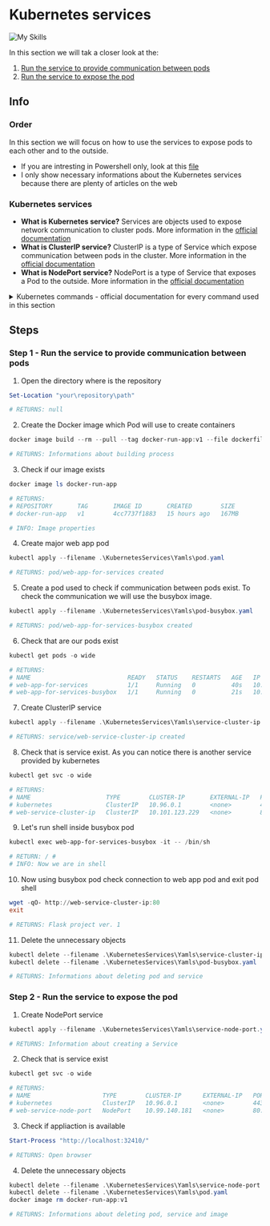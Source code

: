 # Kubernetes services
![My Skills](https://skillicons.dev/icons?i=kubernetes,powershell)

In this section we will tak a closer look at the:
1. [Run the service to provide communication between pods](#step-1---run-the-service-to-provide-communication-between-pods)
2. [Run the service to expose the pod](#step-2---run-the-service-to-expose-the-pod)

## Info 
### Order 

In this section we will focus on how to use the services to expose pods to each other and to the outside. 
* If you are intresting in Powershell only, look at this [file](KubernetesServices.ps1)
* I only show necessary informations about the Kubernetes services because there are plenty of articles on the web

### Kubernetes services
* **What is Kubernetes service?** Services are objects used to expose network communication to cluster pods. More information in the [official documentation](https://kubernetes.io/docs/concepts/services-networking/service/)
* **What is ClusterIP service?** ClusterIP is a type of Service which expose communication between pods in the cluster. More information in the [official documentation](https://kubernetes.io/docs/concepts/services-networking/service/#type-clusterip)
* **What is NodePort service?** NodePort is a type of Service that exposes a Pod to the outside. More information in the [official documentation](https://kubernetes.io/docs/concepts/services-networking/service/#type-nodeport)

<details>
<summary> Kubernetes commands - official documentation for every command used in this section </summary>

* [kubectl exec](https://kubernetes.io/docs/reference/kubectl/generated/kubectl_exec/)
* [kubectl apply](https://kubernetes.io/docs/reference/kubectl/generated/kubectl_apply/)
* [kubectl get](https://kubernetes.io/docs/reference/kubectl/generated/kubectl_get/)
* [kubectl delete](https://kubernetes.io/docs/reference/kubectl/generated/kubectl_delete/)

</details>

## Steps

### Step 1 - Run the service to provide communication between pods

1. Open the directory where is the repository

```powershell
Set-Location "your\repository\path"

# RETURNS: null
```

2. Create the Docker image which Pod will use to create containers

```powershell
docker image build --rm --pull --tag docker-run-app:v1 --file dockerfile .

# RETURNS: Informations about building process
```

3. Check if our image exists

```powershell
docker image ls docker-run-app

# RETURNS:
# REPOSITORY       TAG       IMAGE ID       CREATED        SIZE
# docker-run-app   v1        4cc7737f1883   15 hours ago   167MB

# INFO: Image properties
```

4. Create major web app pod

```powershell
kubectl apply --filename .\KubernetesServices\Yamls\pod.yaml

# RETURNS: pod/web-app-for-services created
```

5. Create a pod used to check if communication between pods exist. To check the communication we will use the busybox image.

```powershell
kubectl apply --filename .\KubernetesServices\Yamls\pod-busybox.yaml

# RETURNS: pod/web-app-for-services-busybox created
```

6. Check that are our pods exist

```powershell
kubectl get pods -o wide 

# RETURNS:
# NAME                           READY   STATUS    RESTARTS   AGE   IP          NODE             NOMINATED NODE   READINESS GATES
# web-app-for-services           1/1     Running   0          40s   10.1.0.77   docker-desktop   <none>           <none>
# web-app-for-services-busybox   1/1     Running   0          21s   10.1.0.78   docker-desktop   <none>           <none>
```

7. Create ClusterIP service
```powershell
kubectl apply --filename .\KubernetesServices\Yamls\service-cluster-ip.yaml

# RETURNS: service/web-service-cluster-ip created
```

8. Check that is service exist. As you can notice there is another service provided by kubernetes
```powershell
kubectl get svc -o wide

# RETURNS:
# NAME                     TYPE        CLUSTER-IP       EXTERNAL-IP   PORT(S)   AGE   SELECTOR
# kubernetes               ClusterIP   10.96.0.1        <none>        443/TCP   25d   <none>
# web-service-cluster-ip   ClusterIP   10.101.123.229   <none>        80/TCP    58s   name=web-app-for-services
```

9. Let's run shell inside busybox pod
```powershell
kubectl exec web-app-for-services-busybox -it -- /bin/sh

# RETURN: / # 
# INFO: Now we are in shell
```

10. Now using busybox pod check connection to web app pod and exit pod shell
```powershell
wget -qO- http://web-service-cluster-ip:80
exit

# RETURNS: Flask project ver. 1
```

11. Delete the unnecessary objects
```powershell
kubectl delete --filename .\KubernetesServices\Yamls\service-cluster-ip.yaml
kubectl delete --filename .\KubernetesServices\Yamls\pod-busybox.yaml

# RETURNS: Informations about deleting pod and service
```

### Step 2 - Run the service to expose the pod

1. Create NodePort service
```powershell
kubectl apply --filename .\KubernetesServices\Yamls\service-node-port.yaml

# RETURNS: Information about creating a Service
```

2. Check that is service exist
```powershell
kubectl get svc -o wide

# RETURNS:
# NAME                    TYPE        CLUSTER-IP      EXTERNAL-IP   PORT(S)        AGE   SELECTOR
# kubernetes              ClusterIP   10.96.0.1       <none>        443/TCP        25d   <none>
# web-service-node-port   NodePort    10.99.140.181   <none>        80:32410/TCP   4s    name=web-app-for-services
```

3. Check if appliaction is available
```powershell
Start-Process "http://localhost:32410/"

# RETURNS: Open browser
```

4. Delete the unnecessary objects
```powershell
kubectl delete --filename .\KubernetesServices\Yamls\service-node-port.yaml
kubectl delete --filename .\KubernetesServices\Yamls\pod.yaml
docker image rm docker-run-app:v1

# RETURNS: Informations about deleting pod, service and image
```